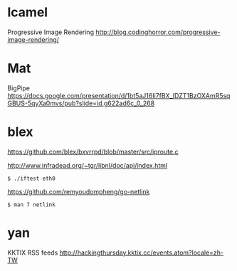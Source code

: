 # lcamel

Progressive Image Rendering
<http://blog.codinghorror.com/progressive-image-rendering/>  

# Mat

BigPipe
<https://docs.google.com/presentation/d/1bt5aJ16Ii7fBX_lDZT1BzOXAmR5sqGBUS-5qyXa0mvs/pub?slide=id.g622ad6c_0_268>  

# blex

<https://github.com/blex/bxvrrpd/blob/master/src/iproute.c>  

<http://www.infradead.org/~tgr/libnl/doc/api/index.html>  


    $ ./iftest eth0


<https://github.com/remyoudompheng/go-netlink>  


    $ man 7 netlink


# yan

KKTIX RSS feeds
<http://hackingthursday.kktix.cc/events.atom?locale=zh-TW>  